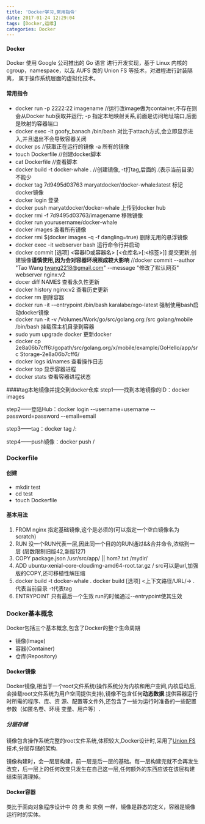 ```yaml
---
title: 'Docker学习,常用指令'
date: 2017-01-24 12:29:04
tags: [Docker,运维]
categories: Docker
---
```

#### Docker
Docker 使用 Google 公司推出的 Go 语言 进行开发实现，基于 Linux 内核的 cgroup，namespace，以及 AUFS 类的 Union FS 等技术，对进程进行封装隔离， 属于操作系统层面的虚拟化技术。

<!-- more -->
#### 常用指令
* docker run -p 2222:22 imagename //运行改image做为container,不存在则会从Docker hub获取并运行; -p 指定本地映射关系,前面是访问地址端口,后面是映射的容器端口
* docker exec -it goofy_banach /bin/bash 对比于attach方式,会立即显示进入,并且退出不会导致容器关闭
* docker ps //获取正在运行的镜像 -a 所有的镜像
* touch Dockerfile //创建docker脚本
* cat Dockerfile //查看脚本
* docker build -t docker-whale . //创建镜像, -t打tag,后面的.(表示当前目录)不能少
* docker tag 7d9495d03763 maryatdocker/docker-whale:latest 标记docker镜像
* docker login 登录
* docker push maryatdocker/docker-whale 上传到docker hub
* docker rmi -f 7d9495d03763/imagename 移除镜像
* docker run yourusername/docker-whale
* docker images 查看所有镜像
* docker rmi $(docker images -q -f dangling=true) 删除无用的悬浮镜像 
* docker exec  -it webserver bash 运行命令行并启动
* docker commit [选项] <容器ID或容器名> [<仓库名>[:<标签>]] 提交更新,创建镜像**谨慎使用,因为会对容器环境照成较大影响** //docker commit  --author "Tao Wang <twang2218@gmail.com>"  --message "修改了默认网页" webserver  nginx:v2
* docer diff NAMES 查看永久性更新
* docker history nginx:v2 查看历史更新
* docker rm  删除容器
* docker run -it -–entrypoint /bin/bash  karalabe/xgo-latest 强制使用bash启动docker镜像
* docker run -it -v /Volumes/Work/go/src/golang.org:/src golang/mobile /bin/bash 挂载宿主机目录到容器
* sudo yum upgrade docker 更新docker
* docker cp 2e8a06b7cff6:/gopath/src/golang.org/x/mobile/example/GoHello/app/src  Storage-2e8a06b7cff6/
* docker logs id/names 查看操作日志
* docker top 显示容器进程
* docker stats 查看容器进程状态



####tag本地镜像并提交到docker仓库
step1——找到本地镜像的ID：docker images

step2——登陆Hub：docker login --username=username --password=password --email=email

step3——tag：docker tag <imageID> <namespace>/<image name>:<version tag eg latest>

step4——push镜像：docker push <namespace>/<image name>

### Dockerfile
#### 创建 
* mkdir test
* cd test
* touch Dockerfile

#### 基本用法
1. FROM nginx 指定基础镜像,这个是必须的(可以指定一个空白镜像名为scratch)
2. RUN  没一个RUN代表一层,因此同一个目的的RUN通过&&合并命令,浓缩到一层 (层数限制旧版42,新版127)
3. COPY  package.json /usr/src/app/ ||  hom?.txt /mydir/
4. ADD  ubuntu-xenial-core-cloudimg-amd64-root.tar.gz /  src可以是url,加强版的COPY,还可移植性解压缩
5. docker build -t docker-whale . docker build [选项] <上下文路径/URL/-> .代表当前目录 -t代表tag
6. ENTRYPOINT 只有最后一个生效 run的时候通过--entrypoint使其生效


### Docker基本概念
Docker包括三个基本概念,包含了Docker的整个生命周期

* 镜像(Image)
* 容器(Container)
* 仓库(Repository)

#### Docker镜像
Docker镜像,相当于一个root文件系统(操作系统分为内核和用户空间,内核启动后,会挂载root文件系统为用户空间提供支持),镜像不包含任何**动态数据**.提供容器运行时所需的程序、库、资 源、配置等文件外,还包含了一些为运行时准备的一些配置参数（如匿名卷、环境 变量、用户等）.
##### 分层存储
镜像包含操作系统完整的root文件系统,体积较大,Docker设计时,采用了[Union FS](https://en.wikipedia.org/wiki/Union_mount)技术,分层存储的架构.

镜像构建时，会一层层构建，前一层是后一层的基础。每一层构建完就不会再发生 改变，后一层上的任何改变只发生在自己这一层,任何额外的东西应该在该层构建结束前清理掉。

#### Docker容器
类比于面向对象程序设计中 的 类 和 实例 一样，镜像是静态的定义，容器是镜像运行时的实体。


